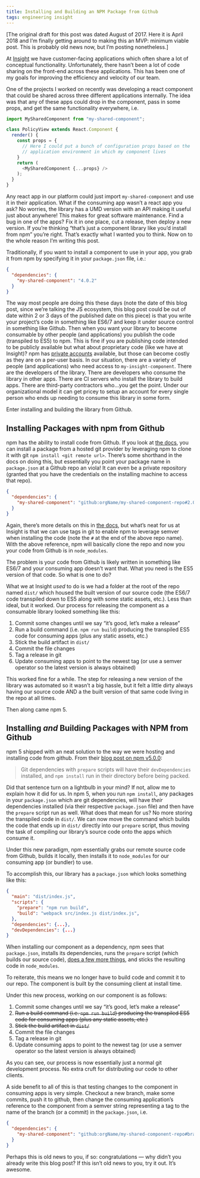 ```yaml
---
title: Installing and Building an NPM Package from Github
tags: engineering insight
---
```


[The original draft for this post was dated August of 2017. Here it is April 2018 and I’m finally getting around to making this an MVP: minimum viable post. This is probably old news now, but I’m posting nonetheless.]

At [Insight](http://icg360.com/) we have customer-facing applications which often share a lot of conceptual functionality. Unfortunately, there hasn’t been a lot of code sharing on the front-end across these applications. This has been one of my goals for improving the efficiency and velocity of our team.

One of the projects I worked on recently was developing a react component that could be shared across three different applications internally. The idea was that any of these apps could drop in the component, pass in some props, and get the same functionality everywhere, i.e.

```js
import MySharedComponent from "my-shared-component";

class PolicyView extends React.Component {
  render() {
    const props = {
      // Here I could put a bunch of configuration props based on the
      // application environment in which my component lives
    }
    return (
      <MySharedComponent {...props} />
    );
  }
}
```

Any react app in our platform could just import `my-shared-component` and use it in their application. What if the consuming app wasn’t a react app you ask? No worries, the library has a UMD version with an API making it useful just about anywhere! This makes for great software maintenance. Find a bug in one of the apps? Fix it in one place, cut a release, then deploy a new version. If you’re thinking “that’s just a component library like you’d install from npm” you’re right. That’s exactly what I wanted you to think. Now on to the whole reason I’m writing this post.

Traditionally, if you want to install a component to use in your app, you grab it from npm by specifying it in your `package.json` file, i.e.:

```json
{
  "dependencies": {
    "my-shared-component": "4.0.2"
  }
}
```

The way most people are doing this these days (note the date of this blog post, since we’re talking the JS ecosystem, this blog post could be out of date within 2 or 3 days of the published date on this piece) is that you write your project’s code in something like ES6/7 and keep it under source control in something like Github. Then when you want your library to become consumable by other people (and applications) you publish the code (transpiled to ES5) to npm. This is fine if you are publishing code intended to be publicly available but what about proprietary code (like we have at Insight)? npm has [private accounts](https://www.npmjs.com/pricing) available, but those can become costly as they are on a per-user basis. In our situation, there are a variety of people (and applications) who need access to `my-insight-component`. There are the developers of the library. There are developers who consume the library in  other apps. There are CI servers who install the library to build apps. There are third-party contractors who...you get the point. Under our organizational model it can get pricey to setup an account for every single person who ends up needing to consume this library in some form.

Enter installing and building the library from Github.

## Installing Packages with npm from Github

npm has the ability to install code from Github. If you look at [the docs](https://docs.npmjs.com/cli/install), you can install a package from a hosted git provider by leveraging npm to clone it with git `npm install <git remote url>`. There’s some shorthand in the docs on doing this, but essentially you point your package name in `package.json` at a Github repo an viola! It can even be a private repository (granted that you have the credentials on the installing machine to access that repo).

```json
{
  "dependencies": {
    "my-shared-component": "github:orgName/my-shared-component-repo#2.0.1"
  }
}
```

Again, there’s more details on this in [the docs](https://docs.npmjs.com/cli/install), but what’s neat for us at Insight is that we can use tags in git to enable npm to leverage semver when installing the code (note the `#` at the end of the above repo name). With the above reference, npm will basically clone the repo and now you your code from Github is in `node_modules`. 

The problem is your code from Github is likely written in something like ES6/7 and your consuming app doesn’t want that. What you need is the ES5 version of that code. So what is one to do?

What we at Insight *used* to do is we had a folder at the root of the repo named `dist/` which housed the built version of our source code (the ES6/7 code transpiled down to ES5 along with some static assets, etc.). Less than ideal, but it worked. Our process for releasing the component as a consumable library looked something like this:

1. Commit some changes until we say “it’s good, let’s make a release”
2. Run a build command (i.e. `npm run build`) producing the transpiled ES5 code for consuming apps (plus any static assets, etc.)
3. Stick the build artifact in `dist/`
4. Commit the file changes
5. Tag a release in git
6. Update consuming apps to point to the newest tag (or use a semver operator so the latest version is always obtained)

This worked fine for a while. The step for releasing a new version of the library was automated so it wasn’t a big hassle, but it felt a little dirty always having our source code AND a the built version of that same code living in the repo at all times.

Then along came npm 5.

## Installing *and* Building Packages with NPM from Github

npm 5 shipped with an neat solution to the way we were hosting and installing code from github. From their [blog post on npm v5.0.0](http://blog.npmjs.org/post/161081169345/v500):

> Git dependencies with `prepare` scripts will have their `devDependencies` installed, and `npm install` run in their directory before being packed.

Did that sentence turn on a lightbulb in your mind? If not, allow me to explain how it did for us. In npm 5, when you run `npm install`, any packages in your `package.json` which are git dependencies, will have *their* dependencies installed (via their respective `package.json` file) and then have the `prepare` script run as well. What does that mean for us? No more storing the transpiled code in `dist/`. We can now move the command which builds the code that ends up in `dist/` directly into our `prepare` script, thus moving the task of compiling our library’s source code onto the apps which consume it.

Under this new paradigm, npm essentially grabs our remote source code from Github, builds it locally, then installs it to `node_modules` for our consuming app (or bundler) to use.

To accomplish this, our library has a `package.json` which looks something like this:

```json
{
  "main": "dist/index.js",
  "scripts": {
    "prepare": "npm run build",
    "build": "webpack src/index.js dist/index.js",
  },
  "dependencies": {...},
  "devDependencies": {...}
}
```

When installing our component as a dependency, npm sees that `package.json`, installs its dependencies, runs the `prepare` script (which builds our source code), [does a few more things](https://docs.npmjs.com/misc/scripts#description), and sticks the resulting code in `node_modules`.

To reiterate, this means we no longer have to build code and commit it to our repo. The component is built by the consuming client at install time.

Under this new process, working on our component is as follows:

1. Commit some changes until we say “it’s good, let’s make a release”
2. ~~Run a build command (i.e. `npm run build`) producing the transpiled ES5 code for consuming apps (plus any static assets, etc.)~~
3. ~~Stick the build artifact in `dist/`~~
4. Commit the file changes
5. Tag a release in git
6. Update consuming apps to point to the newest tag (or use a semver operator so the latest version is always obtained)

As you can see, our process is now essentially just a normal git development process. No extra cruft for distributing our code to other clients.

A side benefit to all of this is that testing changes to the component in consuming apps is very simple. Checkout a new branch, make some commits, push it to github, then change the consuming application’s reference to the component from a semver string representing a tag to the name of the branch (or a commit) in the `package.json`, i.e.

```json
{
  "dependencies": {
    "my-shared-component": "github:orgName/my-shared-component-repo#branch"
  }
}
```

Perhaps this is old news to you, if so: congratulations — why didn’t you already write this blog post? If this isn’t old news to you, try it out. It’s awesome.
